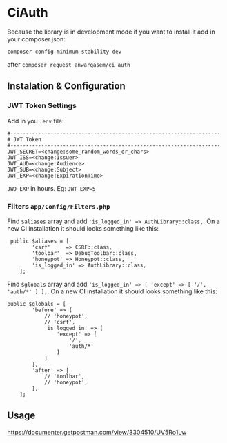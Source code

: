 # CiAuth

Because the library is in development mode if you want to install it add in your composer.json:
```shell
composer config minimum-stability dev
```

after ``composer request anwarqasem/ci_auth``

## Instalation & Configuration

### JWT Token Settings

Add in you ``.env`` file:

```dotenv
#--------------------------------------------------------------------
# JWT Token
#--------------------------------------------------------------------
JWT_SECRET=<change:some_random_words_or_chars>
JWT_ISS=<change:Issuer>
JWT_AUD=<change:Audience>
JWT_SUB=<change:Subject>
JWT_EXP=<change:ExpirationTime>
```
`JWD_EXP` in hours. Eg: `JWT_EXP=5`

### Filters ``app/Config/Filters.php``

Find ``$aliases`` array and add ``'is_logged_in' => AuthLibrary::class,``. On a new CI installation it should looks
something like this:

```injectablephp
 public $aliases = [
        'csrf'     => CSRF::class,
        'toolbar'  => DebugToolbar::class,
        'honeypot' => Honeypot::class,
        'is_logged_in' => AuthLibrary::class,
    ];
```

Find ``$globals`` array and add ``'is_logged_in' => [ 'except' => [ '/', 'auth/*' ] ],``. On a new CI installation it should looks
something like this:

```injectablephp
public $globals = [
        'before' => [
            // 'honeypot',
            // 'csrf',
            'is_logged_in' => [
                'except' => [
                    '/',
                    'auth/*'
                ]
            ]
        ],
        'after' => [
            // 'toolbar',
            // 'honeypot',
        ],
    ];
```

## Usage 

https://documenter.getpostman.com/view/3304510/UV5Ro1Lw